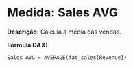 # Medida: Sales AVG

**Descrição:** Calcula a média das vendas.

**Fórmula DAX:**
```DAX
Sales AVG = AVERAGE(fat_sales[Revenue])
